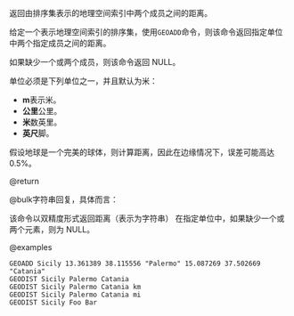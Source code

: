 返回由排序集表示的地理空间索引中两个成员之间的距离。

给定一个表示地理空间索引的排序集，使用`GEOADD`命令，则该命令返回指定单位中两个指定成员之间的距离。

如果缺少一个或两个成员，则该命令返回 NULL。

单位必须是下列单位之一，并且默认为米：

*   **m**表示米。
*   **公里**公里。
*   **米**数英里。
*   **英尺**脚。

假设地球是一个完美的球体，则计算距离，因此在边缘情况下，误差可能高达0.5%。

@return

@bulk字符串回复，具体而言：

该命令以双精度形式返回距离（表示为字符串）
在指定单位中，如果缺少一个或两个元素，则为 NULL。

@examples

```cli
GEOADD Sicily 13.361389 38.115556 "Palermo" 15.087269 37.502669 "Catania"
GEODIST Sicily Palermo Catania
GEODIST Sicily Palermo Catania km
GEODIST Sicily Palermo Catania mi
GEODIST Sicily Foo Bar
```
